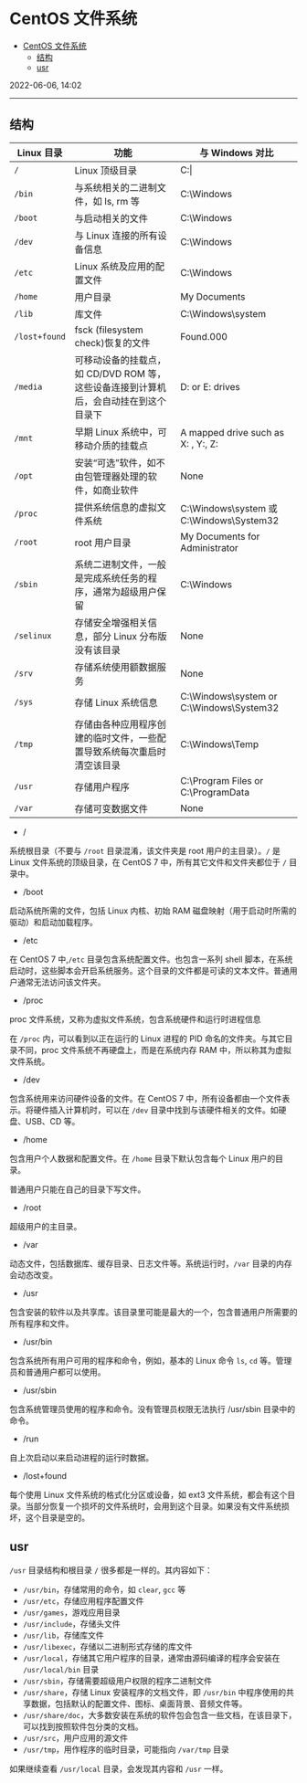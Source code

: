 # CentOS 文件系统

- [CentOS 文件系统](#centos-文件系统)
  - [结构](#结构)
  - [usr](#usr)

2022-06-06, 14:02
***

## 结构

|Linux 目录|功能|与 Windows 对比|
|---|---|---|
|`/`|Linux 顶级目录|C:\|
|`/bin`|与系统相关的二进制文件，如 ls, rm 等|C:\Windows|
|`/boot`|与启动相关的文件|C:\Windows|
|`/dev`|与 Linux 连接的所有设备信息|C:\Windows|
|`/etc`|Linux 系统及应用的配置文件|C:\Windows|
|`/home`|用户目录|My Documents|
|`/lib`|库文件|C:\Windows\system|
|`/lost+found`|fsck (filesystem check)恢复的文件|Found.000|
|`/media`|可移动设备的挂载点，如 CD/DVD ROM 等，这些设备连接到计算机后，会自动挂在到这个目录下|D: or E: drives|
|`/mnt`|早期 Linux 系统中，可移动介质的挂载点|A mapped drive such as X: , Y:, Z:|
|`/opt`|安装“可选”软件，如不由包管理器处理的软件，如商业软件|None|
|`/proc`|提供系统信息的虚拟文件系统|C:\Windows\system 或 C:\Windows\System32|
|`/root`|root 用户目录|My Documents for Administrator|
|`/sbin`|系统二进制文件，一般是完成系统任务的程序，通常为超级用户保留|C:\Windows|
|`/selinux`|存储安全增强相关信息，部分 Linux 分布版没有该目录|None|
|`/srv`|存储系统使用额数据服务|None|
|`/sys`|存储 Linux 系统信息|C:\Windows\system or C:\Windows\System32|
|`/tmp`|存储由各种应用程序创建的临时文件，一些配置导致系统每次重启时清空该目录|C:\Windows\Temp|
|`/usr`|存储用户程序|C:\Program Files or C:\ProgramData|
|`/var`|存储可变数据文件|None|

- /

系统根目录（不要与 `/root` 目录混淆，该文件夹是 root 用户的主目录）。`/` 是 Linux 文件系统的顶级目录，在 CentOS 7 中，所有其它文件和文件夹都位于 `/` 目录中。

- /boot

启动系统所需的文件，包括 Linux 内核、初始 RAM 磁盘映射（用于启动时所需的驱动）和启动加载程序。

- /etc

在 CentOS 7 中,`/etc` 目录包含系统配置文件。也包含一系列 shell 脚本，在系统启动时，这些脚本会开启系统服务。这个目录的文件都是可读的文本文件。普通用户通常无法访问该文件夹。

- /proc

proc 文件系统，又称为虚拟文件系统，包含系统硬件和运行时进程信息

在 `/proc` 内，可以看到以正在运行的 Linux 进程的 PID 命名的文件夹。与其它目录不同，proc 文件系统不再硬盘上，而是在系统内存 RAM 中，所以称其为虚拟文件系统。

- /dev

包含系统用来访问硬件设备的文件。在 CentOS 7 中，所有设备都由一个文件表示。将硬件插入计算机时，可以在 `/dev` 目录中找到与该硬件相关的文件。如硬盘、USB、CD 等。

- /home

包含用户个人数据和配置文件。在 `/home` 目录下默认包含每个 Linux 用户的目录。

普通用户只能在自己的目录下写文件。

- /root

超级用户的主目录。

- /var

动态文件，包括数据库、缓存目录、日志文件等。系统运行时，`/var` 目录的内存会动态改变。

- /usr

包含安装的软件以及共享库。该目录里可能是最大的一个，包含普通用户所需要的所有程序和文件。

- /usr/bin

包含系统所有用户可用的程序和命令，例如，基本的 Linux 命令 `ls`, `cd` 等。管理员和普通用户都可以使用。

- /usr/sbin

包含系统管理员使用的程序和命令。没有管理员权限无法执行 /usr/sbin 目录中的命令。

- /run

自上次启动以来启动进程的运行时数据。

- /lost+found

每个使用 Linux 文件系统的格式化分区或设备，如 ext3 文件系统，都会有这个目录。当部分恢复一个损坏的文件系统时，会用到这个目录。如果没有文件系统损坏，这个目录是空的。

## usr

`/usr` 目录结构和根目录 `/` 很多都是一样的。其内容如下：

- `/usr/bin`，存储常用的命令，如 `clear`, `gcc` 等
- `/usr/etc`，存储应用程序配置文件
- `/usr/games`，游戏应用目录
- `/usr/include`，存储头文件
- `/usr/lib`，存储库文件
- `/usr/libexec`，存储以二进制形式存储的库文件
- `/usr/local`，存储其它用户程序的目录，通常由源码编译的程序会安装在 `/usr/local/bin` 目录
- `/usr/sbin`，存储需要超级用户权限的程序二进制文件
- `/usr/share`，存储 Linux 安装程序的文档文件，即 `/usr/bin` 中程序使用的共享数据，包括默认的配置文件、图标、桌面背景、音频文件等。
- `/usr/share/doc`，大多数安装在系统的软件包会包含一些文档，在该目录下，可以找到按照软件包分类的文档。
- `/usr/src`，用户应用的源文件
- `/usr/tmp`，用作程序的临时目录，可能指向 `/var/tmp` 目录

如果继续查看 `/usr/local` 目录，会发现其内容和 `/usr` 一样。
